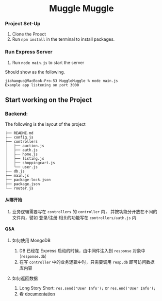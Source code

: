<h1 style="text-align: center">Muggle Muggle</h1>

### Project Set-Up
1. Clone the Proect
2. Run `npm install` in the terminal to install packages.

### Run Express Server
1. Run `node main.js` to start the server

Should show as the following.
```shell
jiahaoguo@MacBook-Pro-53 MuggleMuggle % node main.js 
Example app listening on port 3000
```

## Start working on the Project

### Backend:
The following is the layout of the project
```shell
├── README.md
├── config.js
├── controllers
│   ├── auction.js
│   ├── auth.js
│   ├── home.js
│   ├── listing.js
│   ├── shoppingcart.js
│   └── user.js
├── db.js
├── main.js
├── package-lock.json
├── package.json
└── router.js
```
#### 从哪开始

1. 业务逻辑需要写在 `controllers` 的 `controller` 内，
并按功能分开放在不同的文件内，譬如 登录/注册 相关的功能写在
`controllers/auth.js` 内

#### Q&A
1. 如何使用 MongoDB
   1. DB 已经在 Express 启动的时候，由中间件注入到 `response`
   对象中(`response.db`)
   2. 在写 `controller` 中的业务逻辑中时，只需要调用 `resp.db`
   即可访问数据库内容
   
2. 如何返回数据
   1. Long Story Short:
      `res.send('User Info');` or `res.end('User Info');`
   2. 看 [documentation](https://expressjs.com/)